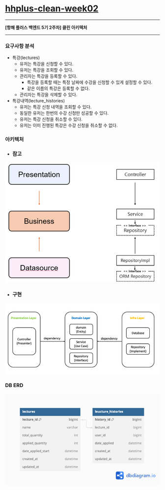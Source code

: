 # [**hhplus-clean-week02**](https://github.com/smileboy0014/hhplus-clean-week02)

---

 **[항해 플러스 백엔드 5기 2주차] 클린 아키텍처**

---

### **요구사항 분석** ###

- 특강(lectures)
    - 유저는 특강을 신청할 수 있다.
    - 유저는 특강을 조회할 수 있다.
    - 관리자는 특강을 등록할 수 있다.
        - 특강을 등록할 때는 특정 날짜에 수강을 신청할 수 있게 설정할 수 있다.
        - 같은 이름의 특강은 등록할 수 없다.
    - 관리자는 특강을 삭제할 수 있다.
- 특강내역(lecture_histories)
    - 유저는 특강 신청 내역을 조회할 수 있다.
    - 동일한 유저는 한번의 수강 신청만 성공할 수 있다.
    - 유저는 특강 신청을 취소할 수 있다.
    - 유저는 이미 진행된 특강은 수강 신청을 취소할 수 없다.

### **아키텍처** ###
- ### **참고** ###
![img_3.png](img_3.png)

- ### **구현** ###
![img.png](img.png)

### DB ERD ###
![db_erd.png](db_erd.png)


